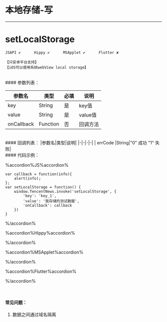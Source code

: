 #   本地存储-写
---
# setLocalStorage

```
JSAPI ✔      Hippy ✔      MSApplet ✔      Flutter ✘

【只安卓平台支持】
【iOS可以使用系统webView local storage】

```
<br>
#### 参数列表：

|参数名|类型|必填|说明|
|-|-|-|-| 
|key|String|是|key值|
|value|String|是|value值|
|onCallback|Function|否|回调方法|
<br>
#### 回调列表：
|参数名|类型|说明|
|-|-|-|-| 
| errCode |String|"0" 成功 "1" 失败|
<br>
#### 代码示例：


%accordion%JS%accordion%

```
var callback = function(info){
    alert(info);
};
var setLocalStorage = function() {
    window.TencentNews.invoke('setLocalStorage', {
        'key': 'key_1',
        'value': '我存储的测试数据',
        'onCallback': callback
    })
}

```

%/accordion%

%accordion%Hippy%accordion%

%/accordion%

%accordion%MSApplet%accordion%

%/accordion%

%accordion%Flutter%accordion%

%/accordion%

<br>

#### 常见问题：
1. 数据之间通过域名隔离
